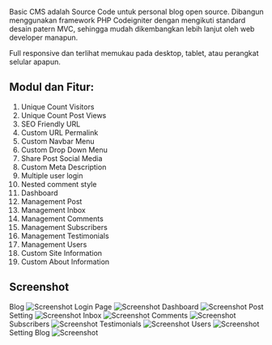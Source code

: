 </a>Basic CMS adalah Source Code untuk personal blog open source.
Dibangun menggunakan framework PHP Codeigniter dengan mengikuti standard desain patern MVC, sehingga mudah dikembangkan lebih lanjut oleh web developer manapun.

Full responsive dan terlihat memukau pada desktop, tablet, atau perangkat selular apapun.

## Modul dan Fitur:

1. Unique Count Visitors
2. Unique Count Post Views
3. SEO Friendly URL
4. Custom URL Permalink
5. Custom Navbar Menu
6. Custom Drop Down Menu
7. Share Post Social Media
8. Custom Meta Description
9. Multiple user login
10. Nested comment style
11. Dashboard
12. Management Post
13. Management Inbox
14. Management Comments
15. Management Subscribers
16. Management Testimonials
17. Management Users
18. Custom Site Information
19. Custom About Information
## Screenshot
Blog
![Screenshot](front-end.png)
Login Page
![Screenshot](login.png)
Dashboard
![Screenshot](dashboard.png)
Post Setting
![Screenshot](post.png)
Inbox
![Screenshot](inbox.png)
Comments
![Screenshot](coment.png)
Subscribers
![Screenshot](subs.png)
Testimonials
![Screenshot](testi.png)
Users
![Screenshot](user.png)
Setting Blog
![Screenshot](setting.png)
